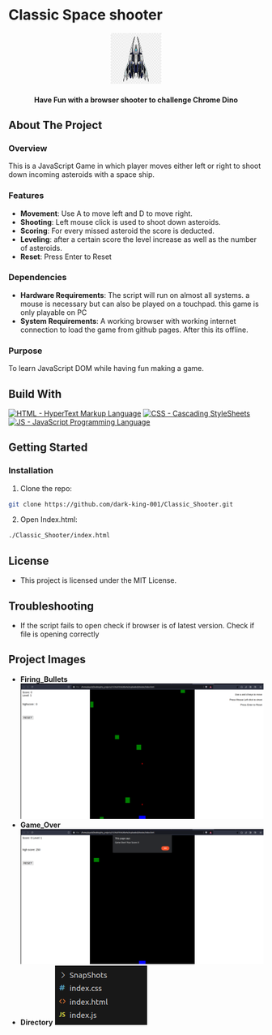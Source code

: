 # Classic Space shooter
<p align="center">
  <img src="https://github.com/dark-king-001/Classic_Shooter/blob/main/SnapShots/logo.png" height="100px" width="100px" alt="Classic Shooter" />
</p>

<p align="center">
  <h4 align="center">Have Fun with a browser shooter to challenge Chrome Dino</h4>
</p>


## About The Project

### Overview

This is a JavaScript Game in which player moves either left or right to shoot down incoming asteroids with a space ship.

### Features

- **Movement**: Use A to move left and D to move right.
- **Shooting**: Left mouse click is used to shoot down asteroids.
- **Scoring**: For every missed asteroid the score is deducted.
- **Leveling**: after a certain score the level increase as well as the number of asteroids.
- **Reset**: Press Enter to Reset

### Dependencies

- **Hardware Requirements**: The script will run on almost all systems. a mouse is necessary but can also be played on a touchpad. this game is only playable on PC
- **System Requirements**: A working browser with working internet connection to load the game from github pages. After this its offline. 

### Purpose

To learn JavaScript DOM while having fun making a game.

## Build With
[![HTML - HyperText Markup Language](https://img.shields.io/badge/HTML%20-HyperText%20Markup%20Language%20-green?style=flat&logo=HTML)](https://www.w3schools.com/html/)
[![CSS - Cascading StyleSheets](https://img.shields.io/badge/CSS%20-Cascading%20StyleSheets%20-green?style=flat&logo=CSS)](https://www.w3schools.com/css/)
[![JS - JavaScript Programming Language](https://img.shields.io/badge/JS%20-JavaScript%20Programming%20Language%20-green?style=flat&logo=JS)](https://www.w3schools.com/js/)

## Getting Started

### Installation

1. Clone the repo: 
```sh
git clone https://github.com/dark-king-001/Classic_Shooter.git
```
2. Open Index.html:
```sh
./Classic_Shooter/index.html
```

## License
* This project is licensed under the MIT License.

## Troubleshooting
* If the script fails to open check if browser is of latest version. Check if file is opening correctly

## Project Images

- **Firing_Bullets**
  ![Firing Bullets](https://github.com/dark-king-001/Classic_Shooter/blob/main/SnapShots/Firing_Bullets.png)
- **Game_Over**
  ![Game Over](https://github.com/dark-king-001/Classic_Shooter/blob/main/SnapShots/Game_Over.png)
- **Directory**
  ![Directory](https://github.com/dark-king-001/Classic_Shooter/blob/main/SnapShots/Directory.png)
